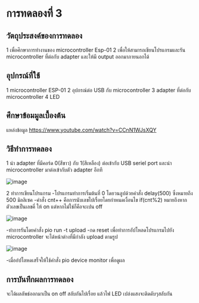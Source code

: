 # การทดลองที่ 3
## วัตถุประสงค์ของการทดลอง
  1 เพื่อศึกษาการทำงานของ microcontroller Esp-01 
  2 เพื่อให้สามารถเขียนโปรแกรมและรัน microcontroller ที่ต่อกับ adapter และให้มี output ออกมาภายนอกได้
## อุปกรณ์ที่ใช้
  1 microcontroller ESP-01
  2 อุปกรณ์ต่อ USB กับ microcontroller
  3 adapter ที่ต่อกับ microcontroller
  4 LED
## ศึกษาข้อมมูลเบื้องต้น
แหล่งข้อมูล https://www.youtube.com/watch?v=CCnN1WJsXQY
## วิธีทำการทดลอง
  1 นำ adapter ที่มีคอร์ด 0(สีขาว) กับ 1(สีเหลือง) ต่อเข้ากับ USB seriel port และนำ microcontroller มาต่อเข้ากับตัว adapter อีกที
  
  
  ![image](https://user-images.githubusercontent.com/80879942/112137666-1e88bb80-8c03-11eb-866b-b516ad5036b6.jpg)
 
 2 ทำการเขียนโปรแกรม 
    -โปรแกรมทำการเริ่มต้นที่ 0 โดยวนลูปด้วยคำสั่ง delay(500) ซึ่งหมายถึง 500 มิลลิเซค
    -คำสั่ง cnt++ คือการนับเลขไปเรื่อยโดยกำหนดเงื่อนไข if(cnt%2) หมายถึงหากตัวเลขเป็นเลขคี่ ให้ on แต่หากไม่ใช่ก็คือจะเปน off
    
    
  ![image](https://user-images.githubusercontent.com/80879942/112139226-1c276100-8c05-11eb-9b71-6711fb943ae2.jpg)

   -ทำการรันโดยคำสั่ง pio run -t upload
   -กด reset เพื่อทำการอัปโหลดโปรแกรมไปยัง microcontroller จะได้หน้าต่างที่มีกำลัง upload ตามรูป
    
   ![image](https://user-images.githubusercontent.com/80879942/112140260-5e9d6d80-8c06-11eb-9a5d-70b1e3322553.jpg)

    
   -เมื่ออํปโลหดเสร็จให้ใช้คำสั่ง pio device monitor เพื่อดูผล
    
## การบันทึกผลการทดลอง
   จะได้ผลลัพธ์ออกมาเป็น on off สลับกันไปเรื่อย แล้วไฟ LED เปล่งแสงจะติดดับๆสลับกัน



